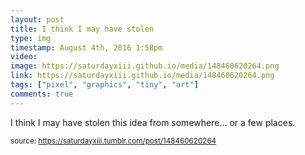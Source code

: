 ```yaml
---
layout: post
title: I think I may have stolen 
type: img
timestamp: August 4th, 2016 1:58pm
video: 
image: https://saturdayxiii.github.io/media/148460620264.png
link: https://saturdayxiii.github.io/media/148460620264.png
tags: ["pixel", "graphics", "tiny", "art"]
comments: true
---
```


I think I may have stolen this idea from somewhere&hellip; or a few places.
 
  
<small>source: https://saturdayxiii.tumblr.com/post/148460620264</small>